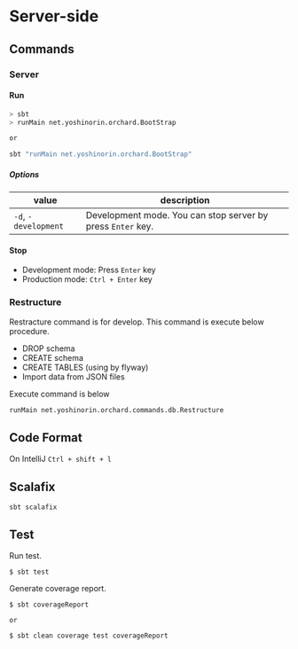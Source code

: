 # Server-side

## Commands

### Server

#### Run

```sh
> sbt
> runMain net.yoshinorin.orchard.BootStrap

or

sbt "runMain net.yoshinorin.orchard.BootStrap"
```

##### Options

|value|description|
|---|---|
|`-d`, `-development`|Development mode. You can stop server by press `Enter` key.|

#### Stop

* Development mode: Press `Enter` key
* Production mode: `Ctrl + Enter` key

### Restructure

Restracture command is for develop. This command is execute below procedure.

* DROP schema
* CREATE schema
* CREATE TABLES (using by flyway)
* Import data from JSON files

Execute command is below

```sh
runMain net.yoshinorin.orchard.commands.db.Restructure
```

## Code Format

On IntelliJ `Ctrl + shift + l`

## Scalafix

```
sbt scalafix
```

## Test

Run test.

```
$ sbt test
```

Generate coverage report.

```
$ sbt coverageReport

or

$ sbt clean coverage test coverageReport
```
